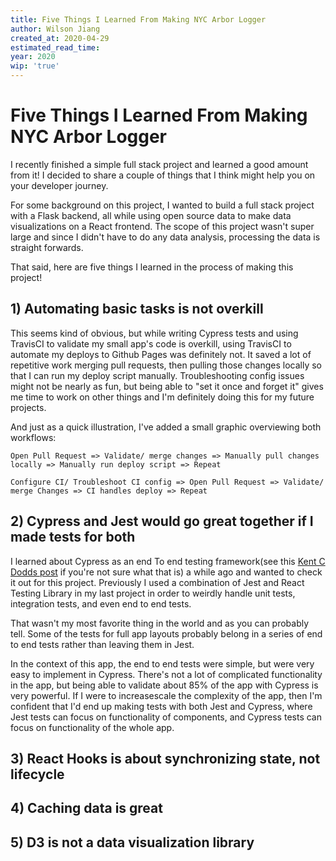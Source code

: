 ```yaml
---
title: Five Things I Learned From Making NYC Arbor Logger
author: Wilson Jiang
created_at: 2020-04-29
estimated_read_time:
year: 2020
wip: 'true'
---
```


# Five Things I Learned From Making NYC Arbor Logger
I recently finished a simple full stack project and learned a good amount from it! I decided to share a couple of things that I think might help you on your developer journey.

For some background on this project, I wanted to build a full stack project with a Flask backend, all while using open source data to make data visualizations on a React frontend. The scope of this project wasn't super large and since I didn't have to do any data analysis, processing the data is straight forwards.

That said, here are five things I learned in the process of making this project!

## 1) Automating basic tasks is not overkill
This seems kind of obvious, but while writing Cypress tests and using TravisCI to validate my small app's code is overkill, using TravisCI to automate my deploys to Github Pages was definitely not. It saved a lot of repetitive work merging pull requests, then pulling those changes locally so that I can run my deploy script manually. Troubleshooting config issues might not be nearly as fun, but being able to "set it once and forget it" gives me time to work on other things and I'm definitely doing this for my future projects.

And just as a quick illustration, I've added a small graphic overviewing both workflows:
```
Open Pull Request => Validate/ merge changes => Manually pull changes locally => Manually run deploy script => Repeat

Configure CI/ Troubleshoot CI config => Open Pull Request => Validate/ merge Changes => CI handles deploy => Repeat
```

## 2) Cypress and Jest would go great together if I made tests for both
I learned about Cypress as an end To end testing framework(see this [Kent C Dodds post](https://kentcdodds.com/blog/unit-vs-integration-vs-e2e-tests) if you're not sure what that is) a while ago and wanted to check it out for this project. Previously I used a combination of Jest and React Testing Library in my last project in order to weirdly handle unit tests, integration tests, and even end to end tests.

That wasn't my most favorite thing in the world and as you can probably tell. Some of the tests for full app layouts probably belong in a series of end to end tests rather than leaving them in Jest.

In the context of this app, the end to end tests were simple, but were very easy to implement in Cypress. There's not a lot of complicated functionality in the app, but being able to validate about 85% of the app with Cypress is very powerful. If I were to increasescale the complexity of the app, then I'm confident that I'd end up making tests with both Jest and Cypress, where Jest tests can focus on functionality of components, and Cypress tests can focus on functionality of the whole app.

## 3) React Hooks is about synchronizing state, not lifecycle

## 4) Caching data is great

## 5) D3 is not a data visualization library
